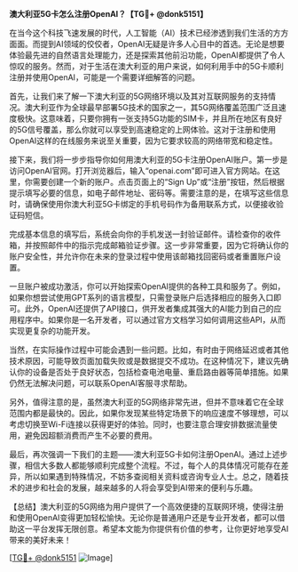 **澳大利亚5G卡怎么注册OpenAI？【TG💪+ @donk5151】**

在当今这个科技飞速发展的时代，人工智能（AI）技术已经渗透到我们生活的方方面面。而提到AI领域的佼佼者，OpenAI无疑是许多人心目中的首选。无论是想要体验最先进的自然语言处理能力，还是探索其他前沿功能，OpenAI都提供了令人惊叹的服务。然而，对于生活在澳大利亚的用户来说，如何利用手中的5G卡顺利注册并使用OpenAI，可能是一个需要详细解答的问题。

首先，让我们来了解一下澳大利亚的5G网络环境以及其对互联网服务的支持情况。澳大利亚作为全球最早部署5G技术的国家之一，其5G网络覆盖范围广泛且速度极快。这意味着，只要你拥有一张支持5G功能的SIM卡，并且所在地区有良好的5G信号覆盖，那么你就可以享受到高速稳定的上网体验。这对于注册和使用OpenAI这样的在线服务来说至关重要，因为它要求较高的网络带宽和稳定性。

接下来，我们将一步步指导你如何用澳大利亚的5G卡注册OpenAI账户。第一步是访问OpenAI官网。打开浏览器后，输入“openai.com”即可进入官方网站。在这里，你需要创建一个新的账户。点击页面上的“Sign Up”或“注册”按钮，然后根据提示填写必要的信息，如电子邮件地址、密码等。需要注意的是，在填写这些信息时，请确保使用你澳大利亚5G卡绑定的手机号码作为备用联系方式，以便接收验证码短信。

完成基本信息的填写后，系统会向你的手机发送一封验证邮件。请检查你的收件箱，并按照邮件中的指示完成邮箱验证步骤。这一步非常重要，因为它将确认你的账户安全性，并允许你在未来的登录过程中使用该邮箱找回密码或者重置账户设置。

一旦账户被成功激活，你可以开始探索OpenAI提供的各种工具和服务了。例如，如果你想尝试使用GPT系列的语言模型，只需登录账户后选择相应的服务入口即可。此外，OpenAI还提供了API接口，供开发者集成其强大的AI能力到自己的应用程序中。如果你是一名开发者，可以通过官方文档学习如何调用这些API，从而实现更复杂的功能开发。

当然，在实际操作过程中可能会遇到一些问题。比如，有时由于网络延迟或者其他技术原因，可能导致页面加载失败或是数据提交不成功。在这种情况下，建议先确认你的设备是否处于良好状态，包括检查电池电量、重启路由器等简单措施。如果仍然无法解决问题，可以联系OpenAI客服寻求帮助。

另外，值得注意的是，虽然澳大利亚的5G网络非常先进，但并不意味着它在全球范围内都是最快的。因此，如果你发现某些特定场景下的响应速度不够理想，可以考虑切换至Wi-Fi连接以获得更好的体验。同时，也要注意合理安排数据流量使用，避免因超额消费而产生不必要的费用。

最后，再次强调一下我们的主题——澳大利亚5G卡如何注册OpenAI。通过上述步骤，相信大多数人都能够顺利完成整个流程。不过，每个人的具体情况可能存在差异，所以如果遇到特殊情况，不妨多查阅相关资料或咨询专业人士。总之，随着技术的进步和社会的发展，越来越多的人将会享受到AI带来的便利与乐趣。

【总结】澳大利亚的5G网络为用户提供了一个高效便捷的互联网环境，使得注册和使用OpenAI变得更加轻松愉快。无论你是普通用户还是专业开发者，都可以借助这一平台发挥无限创意。希望本文能为你提供有价值的参考，让你更好地享受AI带来的美好未来！

[[TG💪+ @donk5151](https://t.me/s/donk5151) ![Image](https://i.postimg.cc/rwNCRYN7/Snipaste-2025-04-30-17-27-05.png)]